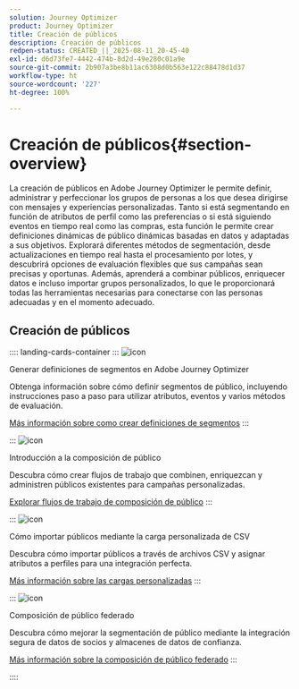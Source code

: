 ```yaml
---
solution: Journey Optimizer
product: Journey Optimizer
title: Creación de públicos
description: Creación de públicos
redpen-status: CREATED_||_2025-08-11_20-45-40
exl-id: d6d73fe7-4442-474b-8d2d-49e280c01a9e
source-git-commit: 2b907a3be8b11ac6308d0b563e122c88478d1d37
workflow-type: ht
source-wordcount: '227'
ht-degree: 100%

---
```


# Creación de públicos{#section-overview}

La creación de públicos en Adobe Journey Optimizer le permite definir, administrar y perfeccionar los grupos de personas a los que desea dirigirse con mensajes y experiencias personalizadas. Tanto si está segmentando en función de atributos de perfil como las preferencias o si está siguiendo eventos en tiempo real como las compras, esta función le permite crear definiciones dinámicas de público dinámicas basadas en datos y adaptadas a sus objetivos. Explorará diferentes métodos de segmentación, desde actualizaciones en tiempo real hasta el procesamiento por lotes, y descubrirá opciones de evaluación flexibles que sus campañas sean precisas y oportunas. Además, aprenderá a combinar públicos, enriquecer datos e incluso importar grupos personalizados, lo que le proporcionará todas las herramientas necesarias para conectarse con las personas adecuadas y en el momento adecuado.

## Creación de públicos

:::: landing-cards-container
:::
![icon](https://cdn.experienceleague.adobe.com/icons/list-check.svg)

Generar definiciones de segmentos en Adobe Journey Optimizer

Obtenga información sobre cómo definir segmentos de público, incluyendo instrucciones paso a paso para utilizar atributos, eventos y varios métodos de evaluación.

[Más información sobre como crear definiciones de segmentos](../using/audience/creating-a-segment-definition.md)
:::

:::
![icon](https://cdn.experienceleague.adobe.com/icons/puzzle-piece.svg)

Introducción a la composición de público

Descubra cómo crear flujos de trabajo que combinen, enriquezcan y administren públicos existentes para campañas personalizadas.

[Explorar flujos de trabajo de composición de público](../using/audience/get-started-audience-orchestration.md)
:::

:::
![icon](https://cdn.experienceleague.adobe.com/icons/file-upload.svg)

Cómo importar públicos mediante la carga personalizada de CSV

Descubra cómo importar públicos a través de archivos CSV y asignar atributos a perfiles para una integración perfecta.

[Más información sobre las cargas personalizadas](../using/audience/custom-upload.md)
:::

:::
![icon](https://cdn.experienceleague.adobe.com/icons/shield-halved.svg)

Composición de público federado

Descubra cómo mejorar la segmentación de público mediante la integración segura de datos de socios y almacenes de datos de confianza.

[Más información sobre la composición de público federado](../using/audience/federated-audience-composition.md)
:::

::::

